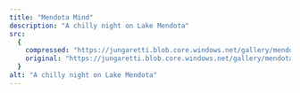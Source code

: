 ```yaml
---
title: "Mendota Mind"
description: "A chilly night on Lake Mendota"
src:
  {
    compressed: "https://jungaretti.blob.core.windows.net/gallery/mendota-mind-preview.jpg",
    original: "https://jungaretti.blob.core.windows.net/gallery/mendota-mind.jpg",
  }
alt: "A chilly night on Lake Mendota"
---
```

